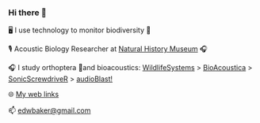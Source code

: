 ### Hi there 👋
🖥️ I use technology to monitor biodiversity 🐌

🎙️ Acoustic Biology Researcher at [Natural History Museum](https://www.nhm.ac.uk) 🎧

🎧 I study orthoptera 🦗and bioacoustics: [WildlifeSystems](https://wildlife.systems) > [BioAcoustica](https://bio.acousti.ca) > [SonicScrewdriveR](https://sonicscrewdriver.ebaker.me.uk) > [audioBlast!](https://audioblast.org)

🌐 [My web links](https://linktr.ee/edwbaker)

📫 edwbaker@gmail.com

<!--
**edwbaker/edwbaker** is a ✨ _special_ ✨ repository because its `README.md` (this file) appears on your GitHub profile.

Here are some ideas to get you started:

- 🔭 I’m currently working on ...
- 🌱 I’m currently learning ...
- 👯 I’m looking to collaborate on ...
- 🤔 I’m looking for help with ...
- 💬 Ask me about ...
- 📫 How to reach me: ...
- 😄 Pronouns: ...
- ⚡ Fun fact: ...
-->
